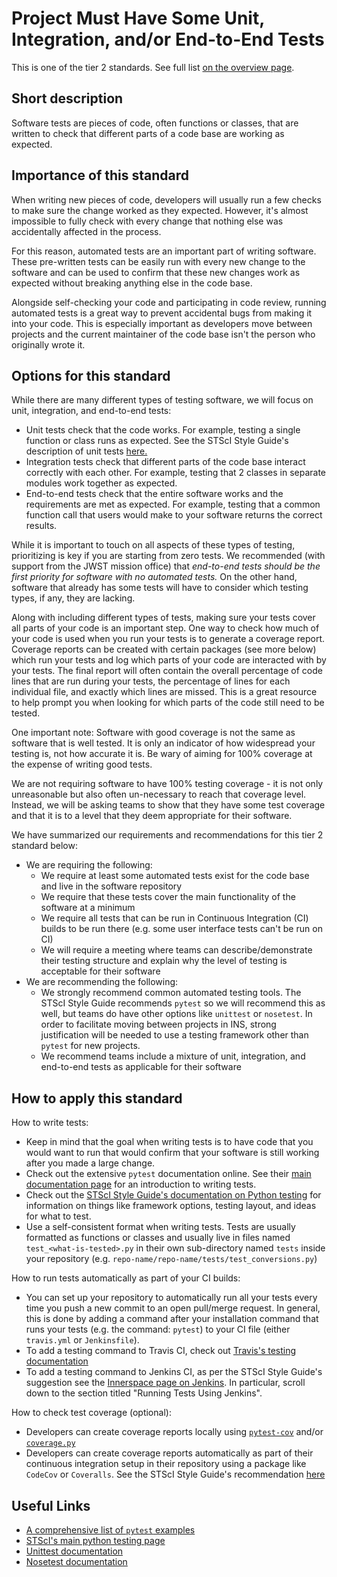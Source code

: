# Project Must Have Some Unit, Integration, and/or End-to-End Tests

This is one of the tier 2 standards. See full list [on the overview page](README.md).

## Short description

Software tests are pieces of code, often functions or classes, that are written to check that different parts of a code base are working as expected.

## Importance of this standard

When writing new pieces of code, developers will usually run a few checks to make sure the change worked as they expected. However, it's almost impossible to fully check with every change that nothing else was accidentally affected in the process.

For this reason, automated tests are an important part of writing software. These pre-written tests can be easily run with every new change to the software and can be used to confirm that these new changes work as expected without breaking anything else in the code base.

Alongside self-checking your code and participating in code review, running automated tests is a great way to prevent accidental bugs from making it into your code. This is especially important as developers move between projects and the current maintainer of the code base isn't the person who originally wrote it.

## Options for this standard

While there are many different types of testing software, we will focus on unit, integration, and end-to-end tests:
- Unit tests check that the code works. For example, testing a single function or class runs as expected. See the STScI Style Guide's description of unit tests [here.](https://github.com/spacetelescope/style-guides/blob/master/guides/python-testing.md/#types-of-tests)
- Integration tests check that different parts of the code base interact correctly with each other. For example, testing that 2 classes in separate modules work together as expected.
- End-to-end tests check that the entire software works and the requirements are met as expected. For example, testing that a common function call that users would make to your software returns the correct results.

While it is important to touch on all aspects of these types of testing, prioritizing is key if you are starting from zero tests. We recommended (with support from the JWST mission office) that *end-to-end tests should be the first priority for software with no automated tests.* On the other hand, software that already has some tests will have to consider which testing types, if any, they are lacking.

Along with including different types of tests, making sure your tests cover all parts of your code is an important step. One way to check how much of your code is used when you run your tests is to generate a coverage report. Coverage reports can be created with certain packages (see more below) which run your tests and log which parts of your code are interacted with by your tests. The final report will often contain the overall percentage of code lines that are run during your tests, the percentage of lines for each individual file, and exactly which lines are missed. This is a great resource to help prompt you when looking for which parts of the code still need to be tested.

One important note: Software with good coverage is not the same as software that is well tested. It is only an indicator of how widespread your testing is, not how accurate it is. Be wary of aiming for 100% coverage at the expense of writing good tests.

We are not requiring software to have 100% testing coverage - it is not only unreasonable but also often un-necessary to reach that coverage level. Instead, we will be asking teams to show that they have some test coverage and that it is to a level that they deem appropriate for their software.

We have summarized our requirements and recommendations for this tier 2 standard below:
- We are requiring the following:
  - We require at least some automated tests exist for the code base and live in the software repository
  - We require that these tests cover the main functionality of the software at a minimum
  - We require all tests that can be run in Continuous Integration (CI) builds to be run there (e.g. some user interface tests can't be run on CI)
  - We will require a meeting where teams can describe/demonstrate their testing structure and explain why the level of testing is acceptable for their software
- We are recommending the following:
  - We strongly recommend common automated testing tools. The STScI Style Guide recommends `pytest` so we will recommend this as well, but teams do have other options like `unittest` or `nosetest`. In order to facilitate moving between projects in INS, strong justification will be needed to use a testing framework other than `pytest` for new projects.
  - We recommend teams include a mixture of unit, integration, and end-to-end tests as applicable for their software

## How to apply this standard

How to write tests:
- Keep in mind that the goal when writing tests is to have code that you would want to run that would confirm that your software is still working after you made a large change.
- Check out the extensive `pytest` documentation online. See their [main documentation page](https://docs.pytest.org/en/stable/index.html) for an introduction to writing tests.
- Check out the [STScI Style Guide's documentation on Python testing](https://github.com/spacetelescope/style-guides/blob/master/guides/python-testing.md/#testing-python-packages) for information on things like framework options, testing layout, and ideas for what to test.
- Use a self-consistent format when writing tests. Tests are usually formatted as functions or classes and usually live in files named `test_<what-is-tested>.py` in their own sub-directory named `tests` inside your repository (e.g. `repo-name/repo-name/tests/test_conversions.py`)

How to run tests automatically as part of your CI builds:
- You can set up your repository to automatically run all your tests every time you push a new commit to an open pull/merge request. In general, this is done by adding a command after your installation command that runs your tests (e.g. the command: `pytest`) to your CI file (either `travis.yml` or `Jenkinsfile`).
- To add a testing command to Travis CI, check out [Travis's testing documentation](https://blog.travis-ci.com/2019-08-07-extensive-python-testing-on-travis-ci)
- To add a testing command to Jenkins CI, as per the STScI Style Guide's suggestion see the [Innerspace page on Jenkins](https://innerspace.stsci.edu/pages/viewpage.action?spaceKey=SSR&title=Users+Guide%3A+Running+Regression+Tests). In particular, scroll down to the section titled "Running Tests Using Jenkins".

How to check test coverage (optional):
- Developers can create coverage reports locally using [`pytest-cov`](https://pytest-cov.readthedocs.io/en/latest/readme.html) and/or [`coverage.py`](https://coverage.readthedocs.io/en/latest/)
- Developers can create coverage reports automatically as part of their continuous integration setup in their repository using a package like `CodeCov` or `Coveralls`. See the STScI Style Guide's recommendation [here](https://github.com/spacetelescope/style-guides/blob/master/guides/python-testing.md/#automated-test-code-coverage)

## Useful Links

- [A comprehensive list of `pytest` examples](https://docs.pytest.org/en/stable/example/index.html)
- [STScI's main python testing page](https://github.com/spacetelescope/style-guides/blob/master/guides/python-testing.md)
- [Unittest documentation](https://docs.python.org/3/library/unittest.html)
- [Nosetest documentation](https://nose.readthedocs.io/en/latest/)
